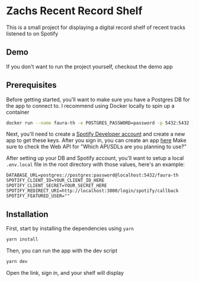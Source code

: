 # Zachs Recent Record Shelf

This is a small project for displaying a digital record shelf of recent tracks listened to on Spotify

## Demo

If you don't want to run the project yourself, checkout the demo app

## Prerequisites

Before getting started, you'll want to make sure you have a Postgres DB for the app to connect to.
I recommend using Docker locally to spin up a container

```sh
docker run --name faura-th -e POSTGRES_PASSWORD=password -p 5432:5432 -d postgres
```

Next, you'll need to create a [Spotify Developer account](https://developer.spotify.com/) and create a new app to get these keys. After you sign in, you can create an app [here](https://developer.spotify.com/dashboard/create)
Make sure to check the Web API for "Which API/SDLs are you planning to use?"

After setting up your DB and Spotify account, you'll want to setup a local `.env.local` file in the root directory with those values, here's an example:

```
DATABASE_URL=postgres://postgres:password@localhost:5432/faura-th
SPOTIFY_CLIENT_ID=YOUR_CLIENT_ID_HERE
SPOTIFY_CLIENT_SECRET=YOUR_SECRET_HERE
SPOTIFY_REDIRECT_URI=http://localhost:3000/login/spotify/callback
SPOTIFY_FEATURED_USER=""
```

## Installation

First, start by installing the dependencies using `yarn`

```sh
yarn install
```

Then, you can run the app with the dev script

```sh
yarn dev
```

Open the link, sign in, and your shelf will display
